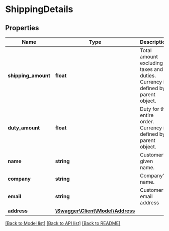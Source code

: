 # ShippingDetails

## Properties
Name | Type | Description | Notes
------------ | ------------- | ------------- | -------------
**shipping_amount** | **float** | Total amount excluding taxes and duties. Currency is defined by parent object. | [optional] 
**duty_amount** | **float** | Duty for the entire order. Currency is defined by parent object. | [optional] 
**name** | **string** | Customer’s given name. | 
**company** | **string** | Company&#x27;s name. | [optional] 
**email** | **string** | Customer’s email address | [optional] 
**address** | [**\Swagger\Client\Model\Address**](Address.md) |  | 

[[Back to Model list]](../../README.md#documentation-for-models) [[Back to API list]](../../README.md#documentation-for-api-endpoints) [[Back to README]](../../README.md)

